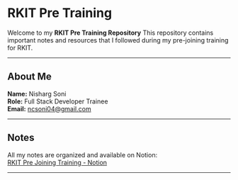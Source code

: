 ﻿# RKIT Pre Training

Welcome to my **RKIT Pre Training Repository**
This repository contains important notes and resources that I followed during my pre-joining training for RKIT.

---

## About Me

**Name:** Nisharg Soni  
**Role:** Full Stack Developer Trainee  
**Email:** <ncsoni04@gmail.com>  

---

## Notes

All my notes are organized and available on Notion:  
[RKIT Pre Joining Training - Notion](https://nishargsoni.notion.site/RKIT-Pre_Joining_Training-268095102aa280a2a158f0606b0e2b9e?source=copy_link)

---


